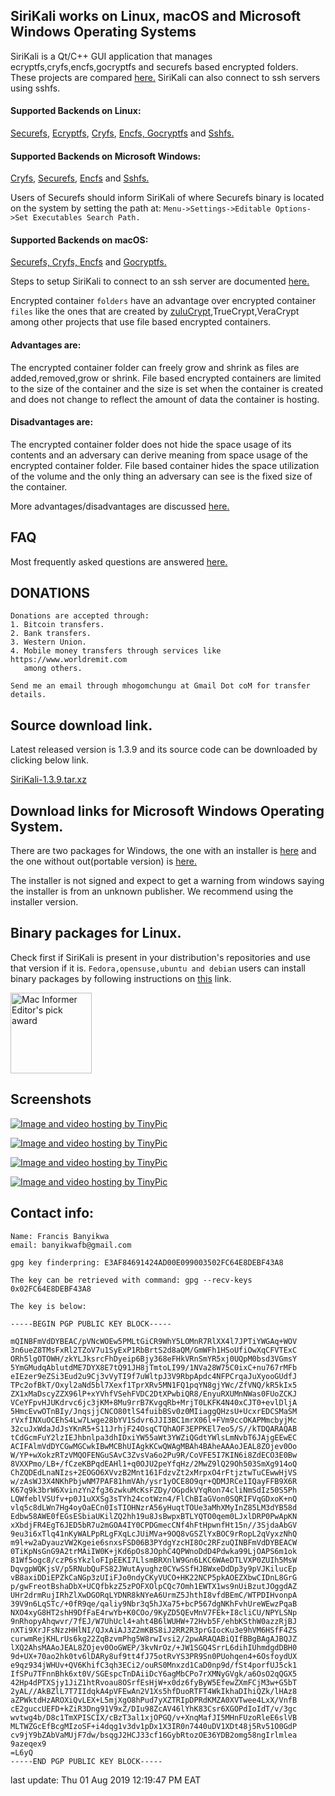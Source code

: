 ## SiriKali works on Linux, macOS and Microsoft Windows Operating Systems

SiriKali is a Qt/C++ GUI application that manages ecryptfs,cryfs,encfs,gocryptfs and securefs based encrypted folders. These projects are compared <a href="https://nuetzlich.net/gocryptfs/comparison/">here.</a> SiriKali can also connect to ssh servers using sshfs.

#### Supported Backends on Linux:

<a href="https://github.com/netheril96/securefs">Securefs</a>, <a href="https://github.com/mhogomchungu/ecryptfs-simple">Ecryptfs</a>, <a href="https://www.cryfs.org/">Cryfs</a>, <a href="https://github.com/vgough/encfs">Encfs, </a><a href="https://nuetzlich.net/gocryptfs">Gocryptfs</a> and <a href="https://github.com/libfuse/sshfs">Sshfs.</a>

#### Supported Backends on Microsoft Windows:
 <a href="https://www.cryfs.org/">Cryfs</a>, <a href="https://github.com/netheril96/securefs">Securefs</a>, <a href="https://github.com/mhogomchungu/encfs/latest">Encfs</a> and <a href="https://github.com/billziss-gh/sshfs-win">Sshfs.</a>


Users of Securefs should inform SiriKali of where Securefs binary is located on the system by setting the path at: ```Menu->Settings->Editable Options->Set Executables Search Path.```

#### Supported Backends on macOS:
<a href="https://github.com/netheril96/securefs">Securefs, </a><a href="https://www.cryfs.org/">Cryfs, </a><a href="https://github.com/vgough/encfs">Encfs</a> and <a href="https://nuetzlich.net/gocryptfs">Gocryptfs.</a>

Steps to setup SiriKali to connect to an ssh server are documented <a href="https://github.com/mhogomchungu/sirikali/wiki/Frequently-Asked-Questions#90-how-do-i-add-options-to-connect-to-an-ssh-server">here.</a>

Encrypted container ```folders``` have an advantage over encrypted container ```files``` like the ones that are created by <a href="http://mhogomchungu.github.io/zuluCrypt/">zuluCrypt</a>,TrueCrypt,VeraCrypt among other projects that use file based encrypted containers.

#### Advantages are:

The encrypted container folder can freely grow and shrink as files are added,removed,grow or shrink. File based encrypted containers are limited to the size of the container and the size is set when the container is created and does not change to reflect the amount of data the container is hosting.

#### Disadvantages are:

The encrypted container folder does not hide the space usage of its contents and an adversary can derive meaning from space usage of the encrypted container folder. File based container hides the space utilization of the volume and the only thing an adversary can see is the fixed size of the container.

More advantages/disadvantages are discussed <a href="https://www.cryfs.org/comparison">here.</a>

## FAQ

Most frequently asked questions are answered <a href="https://github.com/mhogomchungu/SiriKali/wiki/Frequently-Asked-Questions">here.</a>

## DONATIONS

```
Donations are accepted through:
1. Bitcoin transfers.
2. Bank transfers.
3. Western Union.
4. Mobile money transfers through services like https://www.worldremit.com
   among others.

Send me an email through mhogomchungu at Gmail Dot coM for transfer details.
```

## Source download link.

Latest released version is 1.3.9 and its source code can be downloaded by clicking below link.

<a href="https://github.com/mhogomchungu/sirikali/releases/download/1.3.9/SiriKali-1.3.9.tar.xz">SiriKali-1.3.9.tar.xz</a>

## Download links for Microsoft Windows Operating System.

There are two packages for Windows, the one with an installer is <a href="https://github.com/mhogomchungu/sirikali/releases/download/1.3.9/SiriKali-1.3.9.setup.exe">here</a> and the one without out(portable version) is <a href="https://github.com/mhogomchungu/sirikali/releases/download/1.3.9/SiriKali-1.3.9.exe.zip">here.</a>

The installer is not signed and expect to get a warning from windows saying the installer is from an unknown publisher.
We recommend using the installer version.

## Binary packages for Linux.

Check first if SiriKali is present in your distribution's repositories and use that version if it is.
```Fedora,opensuse,ubuntu and debian``` users can install binary packages by following instructions on <a href="http://software.opensuse.org//download.html?project=home%3Aobs_mhogomchungu&package=sirikali">this</a> link.

<a href="http://macdownload.informer.com/sirikali/" target="_blank"><img border="0" src="http://img.informer.com/awards/mi-award-epick4.png" alt="Mac Informer Editor's pick award" height="129" width="130" /></a>


## Screenshots

<a href="http://tinypic.com?ref=1572g3n" target="_blank"><img src="http://i67.tinypic.com/1572g3n.png" border="0" alt="Image and video hosting by TinyPic"></a>

<a href="http://tinypic.com?ref=v81umb" target="_blank"><img src="http://i64.tinypic.com/v81umb.png" border="0" alt="Image and video hosting by TinyPic"></a>

<a href="http://tinypic.com?ref=2h2hax3" target="_blank"><img src="http://i67.tinypic.com/2h2hax3.png" border="0" alt="Image and video hosting by TinyPic"></a>

<a href="http://tinypic.com?ref=2rojij6" target="_blank"><img src="http://i65.tinypic.com/2rojij6.png" border="0" alt="Image and video hosting by TinyPic"></a>

## Contact info:
```
Name: Francis Banyikwa
email: banyikwafb@gmail.com

gpg key finderpring: E3AF84691424AD00E099003502FC64E8DEBF43A8

The key can be retrieved with command: gpg --recv-keys 0x02FC64E8DEBF43A8

The key is below:

-----BEGIN PGP PUBLIC KEY BLOCK-----

mQINBFmVdDYBEAC/pVNcWOEw5PMLtGiCR9WhY5LOMnR7RlXX4l7JPTiYWGAq+WOV
3n6ueZ8TMsFxRl2TZoV7u1SyExP1RbBrtS2d8aQM/GmWFh1HSoUfiOwXqCFVTExC
ORh5lgOTOWH/zkYLJksrcFhDyeip6Bjy368eFHkVRnSmYR5xj0UQpM0bsd3VGmsY
5YmGMudqAblutdME7DYX8E7tQ91JH8jTmtoLI99/1NVa28W75C0ixC+nu767rMFb
eIEzer9eZSi3Eud2u9Cj3vVyTI9f7uWltpJ3V9RbpApdc4NFPCrqaJuXyooGUdfJ
TPc2ofBkT/Oxyl2aNd5bl7Xexf1TprXRv5MN1FQ1pqYN8gjYWc/ZfVNQ/kR5kIx5
ZX1xMaDscyZZX96lP+xYVhfVSehFVDC2DtXPwbiQR8/EnyuRXUMnNWas0FUoZCKJ
VCeYFpvHJUKdrvc6jc3jKM+8Mu9rrB7KvgqRb+MrjT0LKFK4N40xCJT0+evlDljA
5HmcEvwOTnBIy/JnqsjjCNCO80tlS4fuibBSv0z0MIiaggQHzsU+UcxrEDCSMaSM
rVxfINXuOCEhS4Lw7Lwge28bYV1Sdvr6JJI3BC1mrX06l+FVm9ccOKAPMmcbyjMc
32cuJxWdaJdJsYKnR5+S11JrhjF24OsqCTQhAOF3EPPKEl7eo5/S//kTDQARAQAB
tCdGcmFuY2lzIEJhbnlpa3dhIDxiYW55aWt3YWZiQGdtYWlsLmNvbT6JAjgEEwEC
ACIFAlmVdDYCGwMGCwkIBwMCBhUIAgkKCwQWAgMBAh4BAheAAAoJEAL8ZOjev0Oo
W/YP+wXokzRTzVMQOFENGuSAvC3ZvsVa6o2Pu9R/CoVFE5I7KIN6i8ZdECO3E0Bw
8VXXPmo/LB+/fCzeKBPqdEAHl1+q0OJU2peYfqHz/2MwZ9lQ29Oh503SmXg914oQ
ChZQDEdLnaNIzs+2EOGO6XVvzB2Mnt161FdzvZt2xMrpxO4rFtjztwTuCEwwHjVS
w/zAsWJ3X4NKhPbjwNM7PAF81hmVAh/ysr1yOCE8O9qr+QDMJRCe1IQayFFB9X6R
K67q9k3brW6XvinzYn2fg36zwkuMcKsFZDy/OGpdkVYqRon74cliNmSdIz50S5Ph
LQWfeblVSUfv+p0J1uXXSg3sTYh24cotWzn4/FlChBIaGVon0SQRIFVqGDxoK+nQ
vlq5c8dLWn7Hg4oyOaECn0IsTIOHNzrA56yHuqtTOUe3aMhXMyInZ85LM3dYB58d
Edbw58AWE0fEGsESbiaUKilZQ2hh19u8JsBwpxBTLYQTO0qem0LJxlDRP0PwApKN
xXbdjFR4EgT6JED5bR7u2mGOA4IY0CPDGmecCNf4hFtHpwnfHt15n//3SjdaAbGV
9eu3i6xTlq41nKyWALPpRLgFXqLcJUiMVa+9OQ8vGSZlYxBOC9rRopL2qVyxzNhQ
m9l+w2aDyauzVW2Kgeie6snxsFSD06B3PYdgYzcHI8Oc2RFzuQINBFmVdDYBEACW
0TiKpNsGnG9A2trMAiIW0K+jKd6pOs8JOphC4QPWnoDdD4Pdwka99LjOAPS6m1ok
81Wf5ogc8/czP6sYkzloFIpEEKI7LlsmBRXnlW9Gn6LKC6WAeDTLVXP0ZUIh5MsW
DqvgpWQKjsV/p5RNubQuFS82JWutAyughz0CYwSSfHJBWxeDdDp3y9pVJKilucEp
vB8axiDDiEPZkCaNGp3zUIiFJo0ndyCKyVUCO+HK22NCP5pkAOEZXbwCIDnL8GrG
p/gwFreotBshaDbX+UCQfbkzZ5zPOFXOlpCQc7Omh1EWTX1ws9nUiBzutJOggdAZ
UHr2drmRujIRhZlXwDGORqLYDNR8kNYeA6UrmZ5JhthI8vfdBEmC/WTPDIHvonpA
39V9n6LqSTc/+0fR9qe/qaliy9Nbr3q5hJXa75+bcP567dgNKhFvhUreWEwzPqaB
NXO4xyG8HT2shH9DfFaE4rwYb+K0COo/9KyZD5QEvMnV7FEk+I8cliCU/NPYLSNp
9nRhopyAhqwvr/7fEJ/W7UhUcl4+aht4B6lWUHW+72Hvb5F/ehbKSthW0azzRjBJ
nXTi9XrJFsNzzHHlNI/QJxAiAJ3Z2mKBS8iJ2RR2R3prGIocKu3e9hVM6HSfF4ZS
curwmRejKHLrUs6kg22ZqBzvmPhg5W8rwIvsi2/2pwARAQABiQIfBBgBAgAJBQJZ
lXQ2AhsMAAoJEAL8ZOjev0OoGWEP/3kvNrOz/+JW1SGQ4SrrL6dihIUhmdgdDBH0
9d+UX+70ao2hk0tv6lDARy8uf9tt4fJ75otRvYS3PR9Sn0PUohqen4+6OsfoydUX
e9qz934jWHUv+QV6KhifC3qh3ECi2/ouRS0Mnxzd1CaD0np9d/fSt4porfUJ5ck1
IfSPu7TFnnBhk6xt0V/SGEspcTnDAiiDcY6agMbCPo7rXMNyGVgk/a6OsO2qQGX5
42Hp4dPTXSjy1JiZ1htRvoau8OSrfEsHjW+x0dz6fyByW5EfewZXmFCjM3w+G5bT
2yAL//AkBZlL7T7IIdqkA4pVFEwAn2V1Xs5hfDuoRTFT4WkIkhaDIhiQZk/lHAz8
aZPWktdHzAROXiQvLEX+L5mjXgO8hPud7yXZTRIpDPRdKMZA0XVTwee4LxX/VnfB
cE2guccUEFD+kZiR3Dng91V9xZ/DIu98ZcAV46lYhK83Csr6XGOPdIoIdT/v/3gc
wvtwg4b/D8c1TmXPISCIX/cBzT3al1xjOPGQ/v+XnqMafJI5MHnFUzoRleE6slVB
MLTWZGcEfBcgMIzoSF+i4dqg1v3dv1pDx1X3IR0n7440uDV1XDt48j5Rv51O0GdP
cv9jY9bZAbVaMUjF7dw/bsqgJ2HCJ33cf16GybRtozOE36YDB2omg58ngIrlmlea
9azeqex9
=L6yQ
-----END PGP PUBLIC KEY BLOCK-----
```

last update: Thu 01 Aug 2019 12:19:47 PM EAT
